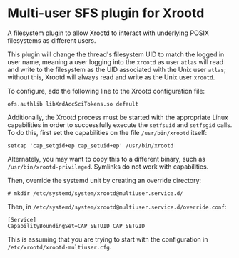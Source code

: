 
Multi-user SFS plugin for Xrootd
================================

A filesystem plugin to allow Xrootd to interact with underlying POSIX filesystems as
different users.

This plugin will change the thread's filesystem UID to match the logged in user name, meaning a user logging into
the `xrootd` as user `atlas` will read and write to the filesystem as the UID associated with the Unix user `atlas`;
without this, Xrootd will always read and write as the Unix user `xrootd`.

To configure, add the following line to the Xrootd configuration file:

```
ofs.authlib libXrdAccSciTokens.so default
```

Additionally, the Xrootd process must be started with the appropriate Linux capabilities in order to successfully
execute the `setfsuid` and `setfsgid` calls.  To do this, first set the capabilities on the file `/usr/bin/xrootd` itself:

```
setcap 'cap_setgid+ep cap_setuid+ep' /usr/bin/xrootd
```

Alternately, you may want to copy this to a different binary, such as `/usr/bin/xrootd-privileged`.  Symlinks do not work with capabilities.

Then, override the systemd unit by creating an override directory:

```
# mkdir /etc/systemd/system/xrootd@multiuser.service.d/
```

Then, in `/etc/systemd/system/xrootd@multiuser.service.d/override.conf`:

```
[Service]
CapabilityBoundingSet=CAP_SETUID CAP_SETGID
```

This is assuming that you are trying to start with the configuration in `/etc/xrootd/xrootd-multiuser.cfg`.
